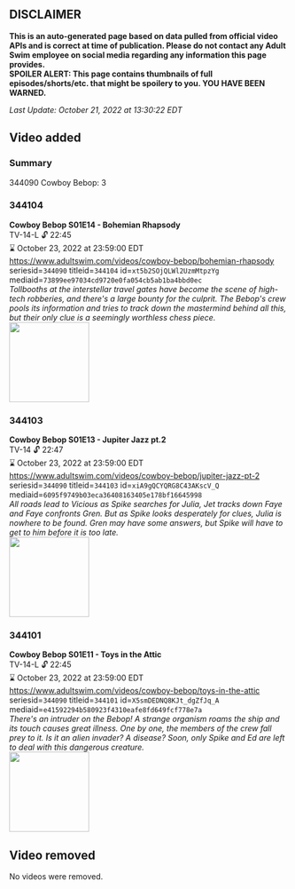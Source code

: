 ## DISCLAIMER
**This is an auto-generated page based on data pulled from official video APIs and is correct at time of publication. Please do not contact any Adult Swim employee on social media regarding any information this page provides.**  
**SPOILER ALERT: This page contains thumbnails of full episodes/shorts/etc. that might be spoilery to you. YOU HAVE BEEN WARNED.**  

_Last Update: October 21, 2022 at 13:30:22 EDT_
## Video added
### Summary
344090 Cowboy Bebop: 3  
### 344104
**Cowboy Bebop S01E14 - Bohemian Rhapsody**  
TV-14-L 🔓 22:45  
⌛ October 23, 2022 at 23:59:00 EDT  
https://www.adultswim.com/videos/cowboy-bebop/bohemian-rhapsody  
seriesid=`344090` titleid=`344104` id=`xt5b2SOjQLWl2UzmMtpzYg` mediaid=`73899ee97034cd9720e0fa054cb5ab1ba4bbd0ec`  
_Tollbooths at the interstellar travel gates have become the scene of high-tech robberies, and there's a large bounty for the culprit. The Bebop's crew pools its information and tries to track down the mastermind behind all this, but their only clue is a seemingly worthless chess piece._  
<a href="https://media.cdn.adultswim.com/uploads/20200303/thumbnails/2_20331038303-cowboybebop_114.jpg"><img src="https://media.cdn.adultswim.com/uploads/20200303/thumbnails/2_20331038303-cowboybebop_114.jpg" height="144px" /></a>
### 344103
**Cowboy Bebop S01E13 - Jupiter Jazz pt.2**  
TV-14 🔓 22:47  
⌛ October 23, 2022 at 23:59:00 EDT  
https://www.adultswim.com/videos/cowboy-bebop/jupiter-jazz-pt-2  
seriesid=`344090` titleid=`344103` id=`xiA9gQCYQRG8C43AKscV_Q` mediaid=`6095f9749b03eca36408163405e178bf16645998`  
_All roads lead to Vicious as Spike searches for Julia, Jet tracks down Faye and Faye confronts Gren. But as Spike looks desperately for clues, Julia is nowhere to be found. Gren may have some answers, but Spike will have to get to him before it is too late._  
<a href="https://media.cdn.adultswim.com/uploads/20200303/thumbnails/2_20331038149-cowboybebop_113.jpg"><img src="https://media.cdn.adultswim.com/uploads/20200303/thumbnails/2_20331038149-cowboybebop_113.jpg" height="144px" /></a>
### 344101
**Cowboy Bebop S01E11 - Toys in the Attic**  
TV-14-L 🔓 22:45  
⌛ October 23, 2022 at 23:59:00 EDT  
https://www.adultswim.com/videos/cowboy-bebop/toys-in-the-attic  
seriesid=`344090` titleid=`344101` id=`X5smDEDNQ8KJt_dgZfJq_A` mediaid=`e41592294b580923f4310eafe8fd649fcf778e7a`  
_There's an intruder on the Bebop!  A strange organism roams the ship and its touch causes great illness.  One by one, the members of the crew fall prey to it.  Is it an alien invader?  A disease? Soon, only Spike and Ed are left to deal with this dangerous creature._  
<a href="https://media.cdn.adultswim.com/uploads/20200303/thumbnails/2_20331027213-cowboybebop_111.jpg"><img src="https://media.cdn.adultswim.com/uploads/20200303/thumbnails/2_20331027213-cowboybebop_111.jpg" height="144px" /></a>
## Video removed
No videos were removed.  
